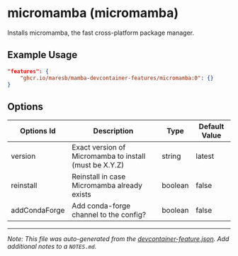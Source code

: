 
# micromamba (micromamba)

Installs micromamba, the fast cross-platform package manager.

## Example Usage

```json
"features": {
    "ghcr.io/maresb/mamba-devcontainer-features/micromamba:0": {}
}
```

## Options

| Options Id | Description | Type | Default Value |
|-----|-----|-----|-----|
| version | Exact version of Micromamba to install (must be X.Y.Z) | string | latest |
| reinstall | Reinstall in case Micromamba already exists | boolean | false |
| addCondaForge | Add conda-forge channel to the config? | boolean | false |



---

_Note: This file was auto-generated from the [devcontainer-feature.json](https://github.com/maresb/mamba-devcontainer-features/blob/main/src/micromamba/devcontainer-feature.json).  Add additional notes to a `NOTES.md`._
